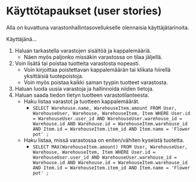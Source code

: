 # Käyttötapaukset (user stories)

Alla on kuvattuna varastonhallintasovellukselle olennaisia käyttäjätarinoita.

Käyttäjänä...

1. Haluan tarkastella varastojen sisältöä ja kappalemääriä.
    - Näen myös paljonko missäkin varastossa on tilaa jäljellä.
2. Voin lisätä tai poistaa tuotteita varastosta nopeasti.
    - Voin kirjoittaa poistettavan kappalemäärän tai klikata hiirellä yksittäisiä tuotepoistoja.
    - Voin myös poistaa kaikki saman tyypin tuotteet varastosta.
3. Haluan luoda uusia varastoja ja hallinnoida niiden tietoja.
4. Haluan saada tiedon tietyn tuotteen varastotilanteesta.
    - Haku listaa varastot ja tuotteen kappalemäärät.
        - `SELECT Warehouse.name, WarehouseItem.amount FROM User, WarehouseUser, Warehouse, WarehouseItem, Item WHERE User.id = WarehouseUser.user_id AND WarehouseUser.warehouse_id = Warehouse.id AND Warehouse.id = WarehouseItem.warehouse_id AND Item.id = WarehouseItem.item_id AND Item.name = 'Flower pot' ;`
    - Haku listaa, missä varastossa on eniten/vähiten kyseistä tuotetta.
        - `SELECT MAX(WarehouseItem.amount) FROM User, WarehouseUser, Warehouse, WarehouseItem, Item WHERE User.id = WarehouseUser.user_id AND WarehouseUser.warehouse_id = Warehouse.id AND Warehouse.id = WarehouseItem.warehouse_id AND Item.id = WarehouseItem.item_id AND Item.name = 'Flower pot' ;`
